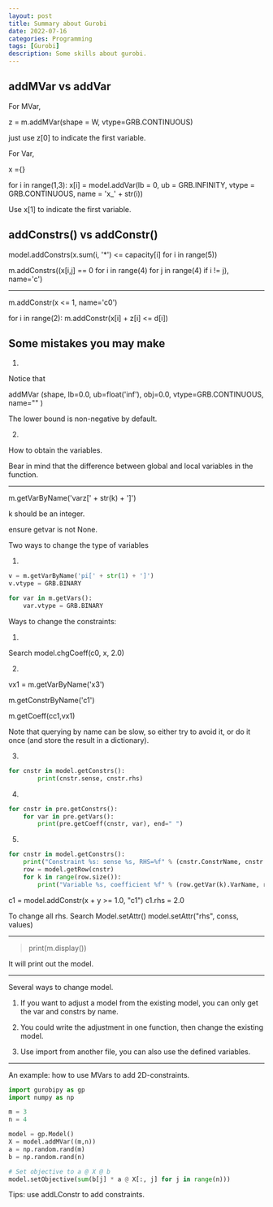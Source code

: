 ```yaml
---
layout: post
title: Summary about Gurobi
date: 2022-07-16
categories: Programming
tags: [Gurobi]
description: Some skills about gurobi.
---
```


## addMVar vs addVar

For MVar, 

z = m.addMVar(shape = W, vtype=GRB.CONTINUOUS)

just use z[0] to indicate the first variable.

For Var,

x ={}

for i in range(1,3):
    x[i] = model.addVar(lb = 0, ub = GRB.INFINITY, vtype = GRB.CONTINUOUS, name = 'x_' + str(i))

Use x[1] to indicate the first variable.

## addConstrs() vs addConstr()

model.addConstrs(x.sum(i, '*') <= capacity[i] for i in range(5))

m.addConstrs((x[i,j] == 0 for i in range(4)
                            for j in range(4)
                            if i != j), name='c')

----------------------------------------------

m.addConstr(x <= 1, name='c0')

for i in range(2):
        m.addConstr(x[i] + z[i] <= d[i])


## Some mistakes you may make

1.
Notice that 

addMVar (shape, lb=0.0, ub=float('inf'), obj=0.0, vtype=GRB.CONTINUOUS, name="" )

The lower bound is non-negative by default.

2.
How to obtain the variables.

Bear in mind that the difference between global and local variables in the function.

----------------

m.getVarByName('varz[' + str(k) + ']')

k should be an integer.

ensure getvar is not None.

Two ways to change the type of variables

1. 
```python
v = m.getVarByName('pi[' + str(1) + ']')
v.vtype = GRB.BINARY
```

```python
for var in m.getVars():
    var.vtype = GRB.BINARY
```

Ways to change the constraints:

1.
Search model.chgCoeff(c0, x, 2.0)

2. 
vx1 = m.getVarByName('x3')

m.getConstrByName('c1')

m.getCoeff(cc1,vx1)

Note that querying by name can be slow, so either try to avoid it, or do it once (and store the result in a dictionary).

3.  
```python
for cnstr in model.getConstrs():
        print(cnstr.sense, cnstr.rhs)
```

4. 
```python 
for cnstr in pre.getConstrs():
    for var in pre.getVars():
        print(pre.getCoeff(cnstr, var), end=" ")
```

5. 
```python   
for cnstr in model.getConstrs():
    print("Constraint %s: sense %s, RHS=%f" % (cnstr.ConstrName, cnstr.Sense, cnstr.RHS))
    row = model.getRow(cnstr)
    for k in range(row.size()):
        print("Variable %s, coefficient %f" % (row.getVar(k).VarName, row.getCoeff(k))
```

c1 = model.addConstr(x + y >= 1.0, "c1")
c1.rhs = 2.0

To change all rhs. Search Model.setAttr()
model.setAttr("rhs", conss, values)

----------------------------------
> print(m.display()) 

It will print out the model.


----------------------------------
Several ways to change model.

1. If you want to adjust a model from the existing model, you can only get the var and constrs by name.

2. You could write the adjustment in one function, then change the existing model.

3. Use import from another file, you can also use the defined variables.


---------------------------------
An example: how to use MVars to add 2D-constraints.

```python
import gurobipy as gp
import numpy as np

m = 3
n = 4

model = gp.Model()
X = model.addMVar((m,n))
a = np.random.rand(m)
b = np.random.rand(n)

# Set objective to a @ X @ b
model.setObjective(sum(b[j] * a @ X[:, j] for j in range(n)))
```

Tips: use addLConstr to add constraints. 